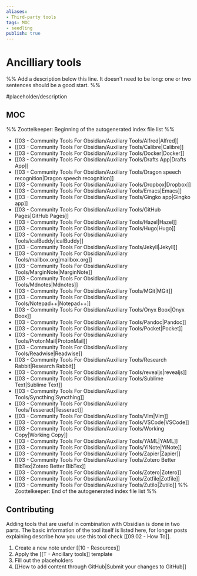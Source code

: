```yaml
---
aliases:
- Third-party tools
tags: MOC
- seedling
publish: true
---
```


# Ancilliary tools

%% Add a description below this line. It doesn't need to be long: one or two sentences should be a good start. %%

#placeholder/description

## MOC

%% Zoottelkeeper: Beginning of the autogenerated index file list  %%
-  [[03 - Community Tools For Obsidian/Auxiliary Tools/Alfred|Alfred]]
-  [[03 - Community Tools For Obsidian/Auxiliary Tools/Calibre|Calibre]]
-  [[03 - Community Tools For Obsidian/Auxiliary Tools/Docker|Docker]]
-  [[03 - Community Tools For Obsidian/Auxiliary Tools/Drafts App|Drafts App]]
-  [[03 - Community Tools For Obsidian/Auxiliary Tools/Dragon speech recognition|Dragon speech recognition]]
-  [[03 - Community Tools For Obsidian/Auxiliary Tools/Dropbox|Dropbox]]
-  [[03 - Community Tools For Obsidian/Auxiliary Tools/Emacs|Emacs]]
-  [[03 - Community Tools For Obsidian/Auxiliary Tools/Gingko app|Gingko app]]
-  [[03 - Community Tools For Obsidian/Auxiliary Tools/GitHub Pages|GitHub Pages]]
-  [[03 - Community Tools For Obsidian/Auxiliary Tools/Hazel|Hazel]]
-  [[03 - Community Tools For Obsidian/Auxiliary Tools/Hugo|Hugo]]
-  [[03 - Community Tools For Obsidian/Auxiliary Tools/icalBuddy|icalBuddy]]
-  [[03 - Community Tools For Obsidian/Auxiliary Tools/Jekyll|Jekyll]]
-  [[03 - Community Tools For Obsidian/Auxiliary Tools/mailbox.org|mailbox.org]]
-  [[03 - Community Tools For Obsidian/Auxiliary Tools/MarginNote|MarginNote]]
-  [[03 - Community Tools For Obsidian/Auxiliary Tools/Mdnotes|Mdnotes]]
-  [[03 - Community Tools For Obsidian/Auxiliary Tools/MGit|MGit]]
-  [[03 - Community Tools For Obsidian/Auxiliary Tools/Notepad++|Notepad++]]
-  [[03 - Community Tools For Obsidian/Auxiliary Tools/Onyx Boox|Onyx Boox]]
-  [[03 - Community Tools For Obsidian/Auxiliary Tools/Pandoc|Pandoc]]
-  [[03 - Community Tools For Obsidian/Auxiliary Tools/Pocket|Pocket]]
-  [[03 - Community Tools For Obsidian/Auxiliary Tools/ProtonMail|ProtonMail]]
-  [[03 - Community Tools For Obsidian/Auxiliary Tools/Readwise|Readwise]]
-  [[03 - Community Tools For Obsidian/Auxiliary Tools/Research Rabbit|Research Rabbit]]
-  [[03 - Community Tools For Obsidian/Auxiliary Tools/revealjs|revealjs]]
-  [[03 - Community Tools For Obsidian/Auxiliary Tools/Sublime Text|Sublime Text]]
-  [[03 - Community Tools For Obsidian/Auxiliary Tools/Syncthing|Syncthing]]
-  [[03 - Community Tools For Obsidian/Auxiliary Tools/Tesseract|Tesseract]]
-  [[03 - Community Tools For Obsidian/Auxiliary Tools/Vim|Vim]]
-  [[03 - Community Tools For Obsidian/Auxiliary Tools/VSCode|VSCode]]
-  [[03 - Community Tools For Obsidian/Auxiliary Tools/Working Copy|Working Copy]]
-  [[03 - Community Tools For Obsidian/Auxiliary Tools/YAML|YAML]]
-  [[03 - Community Tools For Obsidian/Auxiliary Tools/YiNote|YiNote]]
-  [[03 - Community Tools For Obsidian/Auxiliary Tools/Zapier|Zapier]]
-  [[03 - Community Tools For Obsidian/Auxiliary Tools/Zotero Better BibTex|Zotero Better BibTex]]
-  [[03 - Community Tools For Obsidian/Auxiliary Tools/Zotero|Zotero]]
-  [[03 - Community Tools For Obsidian/Auxiliary Tools/Zotfile|Zotfile]]
-  [[03 - Community Tools For Obsidian/Auxiliary Tools/Zutilo|Zutilo]]
%% Zoottelkeeper: End of the autogenerated index file list  %%

## Contributing

Adding tools that are useful in combination with Obsidian is done in two parts. The basic information of the tool itself is listed here, for longer posts explaining describe how you use this tool check [[09.02 - How To]].

1. Create a new note under [[10 - Resources]]
2. Apply the [[T - Ancillary tools]] template
3. Fill out the placeholders
4. [[How to add content through GitHub|Submit your changes to GitHub]]
